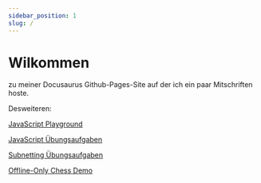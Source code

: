 ```yaml
---
sidebar_position: 1
slug: /
---
```


# Wilkommen
zu meiner Docusaurus Github-Pages-Site auf der ich ein paar Mitschriften hoste.

Desweiteren:


[JavaScript Playground](/playground)

[JavaScript Übungsaufgaben](/blog/tags/js-hero)

[Subnetting Übungsaufgaben](https://vincepr.github.io/vite-subnetting/)

[Offline-Only Chess Demo](https://vincepr.github.io/chessjs/public/chess_in_frontend/index.html)




